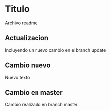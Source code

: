 # Titulo
Archivo readme

## Actualizacion
Incluyendo un nuevo cambio en el branch update

## Cambio nuevo
Nuevo texto

## Cambio en master
Cambio realizado en branch master
